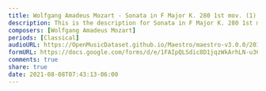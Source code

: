 ```yaml
---
title: Wolfgang Amadeus Mozart - Sonata in F Major K. 280 1st mov. (1)
description: This is the description for Sonata in F Major K. 280 1st mov. by Wolfgang Amadeus Mozart
composers: [Wolfgang Amadeus Mozart]
periods: [Classical]
audioURL: https://OpenMusicDataset.github.io/Maestro/maestro-v3.0.0/2013/ORIG-MIDI_03_7_6_13_Group__MID--AUDIO_09_R1_2013_wav--3.midi
formURL: https://docs.google.com/forms/d/e/1FAIpQLSdic8D1jqzWkArhLN-u36RMZp2tG7xu7k3DMCltQUh82EXT8Q/viewform
comments: true
share: true
date: 2021-08-08T07:43:13-06:00
---
```

